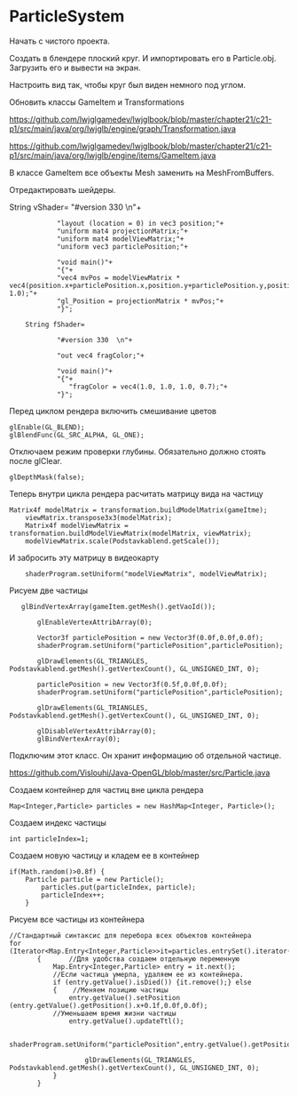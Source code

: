 # ParticleSystem

Начать с чистого проекта.

Создать в блендере плоский круг. И импортировать его в Particle.obj. Загрузить его и вывести на экран.

Настроить вид так, чтобы круг был виден немного под углом.

Обновить классы GameItem и Transformations

https://github.com/lwjglgamedev/lwjglbook/blob/master/chapter21/c21-p1/src/main/java/org/lwjglb/engine/graph/Transformation.java

https://github.com/lwjglgamedev/lwjglbook/blob/master/chapter21/c21-p1/src/main/java/org/lwjglb/engine/items/GameItem.java

В классе GameItem все объекты Mesh заменить на MeshFromBuffers.

Отредактировать шейдеры.

  String vShader=
        		"#version 330 \n"+
        		
				"layout (location = 0) in vec3 position;"+
      			"uniform mat4 projectionMatrix;"+
				"uniform mat4 modelViewMatrix;"+
				"uniform vec3 particlePosition;"+
			
				"void main()"+
				"{"+
				"vec4 mvPos = modelViewMatrix * vec4(position.x+particlePosition.x,position.y+particlePosition.y,position.z+particlePosition.z, 1.0);"+
				"gl_Position = projectionMatrix * mvPos;"+
				"}";
        	
    	String fShader=
    			
    			"#version 330  \n"+

    	    	"out vec4 fragColor;"+

    	    	"void main()"+
    	    	"{"+
    	    	   "fragColor = vec4(1.0, 1.0, 1.0, 0.7);"+
    	    	"}";
		
		
Перед циклом рендера включить смешивание цветов

	glEnable(GL_BLEND);
	glBlendFunc(GL_SRC_ALPHA, GL_ONE);

Отключаем режим проверки глубины. Обязательно должно стоять после glClear.

	glDepthMask(false);
	
Теперь внутри цикла рендера расчитать матрицу вида на частицу
	
 	Matrix4f modelMatrix = transformation.buildModelMatrix(gameItme);
        viewMatrix.transpose3x3(modelMatrix);
        Matrix4f modelViewMatrix = transformation.buildModelViewMatrix(modelMatrix, viewMatrix);
        modelViewMatrix.scale(Podstavkablend.getScale());

И забросить эту матрицу в видеокарту

        shaderProgram.setUniform("modelViewMatrix", modelViewMatrix);
	
Рисуем две частицы
	
	   glBindVertexArray(gameItem.getMesh().getVaoId());
          
           glEnableVertexAttribArray(0);
               
           Vector3f particlePosition = new Vector3f(0.0f,0.0f,0.0f);
           shaderProgram.setUniform("particlePosition",particlePosition);
           
           glDrawElements(GL_TRIANGLES, Podstavkablend.getMesh().getVertexCount(), GL_UNSIGNED_INT, 0);
           
           particlePosition = new Vector3f(0.5f,0.0f,0.0f);
           shaderProgram.setUniform("particlePosition",particlePosition);
           
           glDrawElements(GL_TRIANGLES, Podstavkablend.getMesh().getVertexCount(), GL_UNSIGNED_INT, 0);
           
           glDisableVertexAttribArray(0);
           glBindVertexArray(0);
	   
	   
Подключим этот класс. Он хранит информацию об отдельной частице.

https://github.com/Vislouhi/Java-OpenGL/blob/master/src/Particle.java

Создаем контейнер для частиц вне цикла рендера
	   
	Map<Integer,Particle> particles = new HashMap<Integer, Particle>();

Создаем индекс частицы
	
	int particleIndex=1;
	
Создаем новую частицу и кладем ее в контейнер

	if(Math.random()>0.8f) {
  		Particle particle = new Particle();
    		particles.put(particleIndex, particle);
    		particleIndex++;
        }
	
Рисуем все частицы из контейнера	
	
	//Стандартный синтаксис для перебора всех объектов контейнера
	for (Iterator<Map.Entry<Integer,Particle>>it=particles.entrySet().iterator();it.hasNext();)
           {	   //Для удобства создаем отдельную переменную
        	   Map.Entry<Integer,Particle> entry = it.next();
        	   //Если частица умерла, удаляем ее из контейнера.
        	   if (entry.getValue().isDied()) {it.remove();} else
        	   {	//Меняем позицию частицы
        		   entry.getValue().setPosition (entry.getValue().getPosition().x+0.1f,0.0f,0.0f);
			   //Уменьшаем время жизни частицы
        		   entry.getValue().updateTtl();
			   
        		   shaderProgram.setUniform("particlePosition",entry.getValue().getPosition());
                   
                   	   glDrawElements(GL_TRIANGLES, Podstavkablend.getMesh().getVertexCount(), GL_UNSIGNED_INT, 0);
        	   }
           }



